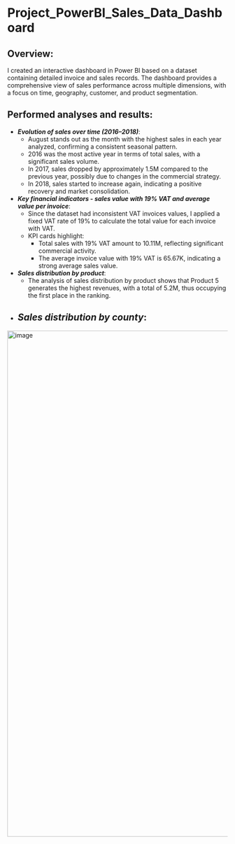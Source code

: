 # Project_PowerBI_Sales_Data_Dashboard

## Overview:
I created an interactive dashboard in Power BI based on a dataset containing detailed invoice and sales records. The dashboard provides a comprehensive view of sales performance across multiple dimensions, with a focus on time, geography, customer, and product segmentation.  

## Performed analyses and results:
+ ***Evolution of sales over time (2016–2018)***:  
  - August stands out as the month with the highest sales in each year analyzed, confirming a consistent seasonal pattern.
  - 2016 was the most active year in terms of total sales, with a significant sales volume.
  - In 2017, sales dropped by approximately 1.5M compared to the previous year, possibly due to changes in the commercial strategy.
  - In 2018, sales started to increase again, indicating a positive recovery and market consolidation.
+ ***Key financial indicators - sales value with 19% VAT and average value per invoice***:  
  - Since the dataset had inconsistent VAT invoices values, I applied a fixed VAT rate of 19% to calculate the total value for each invoice with VAT.
  - KPI cards highlight:  
    + Total sales with 19% VAT amount to 10.11M, reflecting significant commercial activity.
    + The average invoice value with 19% VAT is 65.67K, indicating a strong average sales value. 
+ ***Sales distribution by product***:
  - The analysis of sales distribution by product shows that Product 5 generates the highest revenues, with a total of 5.2M, thus occupying the first place in the ranking.  
+ ***Sales distribution by county***:
  -

<img width="2000" height="1156" alt="image" src="https://github.com/user-attachments/assets/a14de097-1606-41d6-8958-a542bf0f2479" />
